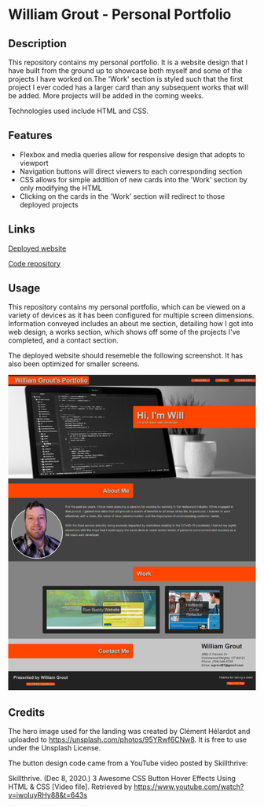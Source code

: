 # William Grout - Personal Portfolio

## Description
This repository contains my personal portfolio. It is a website design that I have built from the ground up to showcase both myself and some of the projects I have worked on.The 'Work' section is styled such that the first project I ever coded has a larger card than any subsequent works that will be added. More projects will be added in the coming weeks.

Technologies used include HTML and CSS.

## Features
* Flexbox and media queries allow for responsive design that adopts to viewport
* Navigation buttons will direct viewers to each corresponding section
* CSS allows for simple addition of new cards into the 'Work' section by only modifying the HTML
* Clicking on the cards in the 'Work' section will redirect to those deployed projects

## Links

[Deployed website](https://wgrout87.github.io/Personal-Portfolio/)

[Code repository](https://github.com/wgrout87/Personal-Portfolio)


## Usage
This repository contains my personal portfolio, which can be viewed on a variety of devices as it has been configured for multiple screen dimensions. Information conveyed includes an about me section, detailing how I got into web design, a works section, which shows off some of the projects I've completed, and a contact section.

The deployed website should resemeble the following screenshot. It has also been optimized for smaller screens.

![Personal Portfolio Desktop Screenshot](./assets/images/wgrout87.github.io_Personal-Portfolio_.png)

## Credits
The hero image used for the landing was created by Clément Hélardot and uploaded to https://unsplash.com/photos/95YRwf6CNw8. It is free to use under the Unsplash License.

The button design code came from a YouTube video posted by Skillthrive:

Skillthrive. (Dec 8, 2020.) 3 Awesome CSS Button Hover Effects Using HTML & CSS [Video file]. Retrieved by https://www.youtube.com/watch?v=iwoIuyRHy88&t=643s